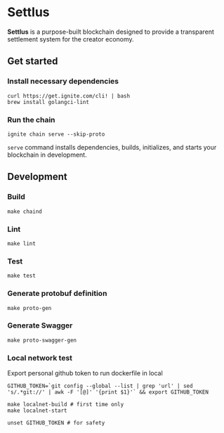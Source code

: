 # Settlus

**Settlus** is a purpose-built blockchain designed to provide a transparent settlement system for the creator economy.

## Get started
### Install necessary dependencies
```shell
curl https://get.ignite.com/cli! | bash
brew install golangci-lint
```

### Run the chain
```shell
ignite chain serve --skip-proto
```

`serve` command installs dependencies, builds, initializes, and starts your blockchain in development.

## Development
### Build
```shell
make chaind
```

### Lint
```shell
make lint
```

### Test
```shell
make test
```

### Generate protobuf definition
```shell
make proto-gen
```

### Generate Swagger
```shell
make proto-swagger-gen
```

### Local network test
Export personal github token to run dockerfile in local
```shell
GITHUB_TOKEN=`git config --global --list | grep 'url' | sed 's/.*git://' | awk -F '[@]' '{print $1}'` && export GITHUB_TOKEN
```

```shell
make localnet-build # first time only
make localnet-start

unset GITHUB_TOKEN # for safety
```
